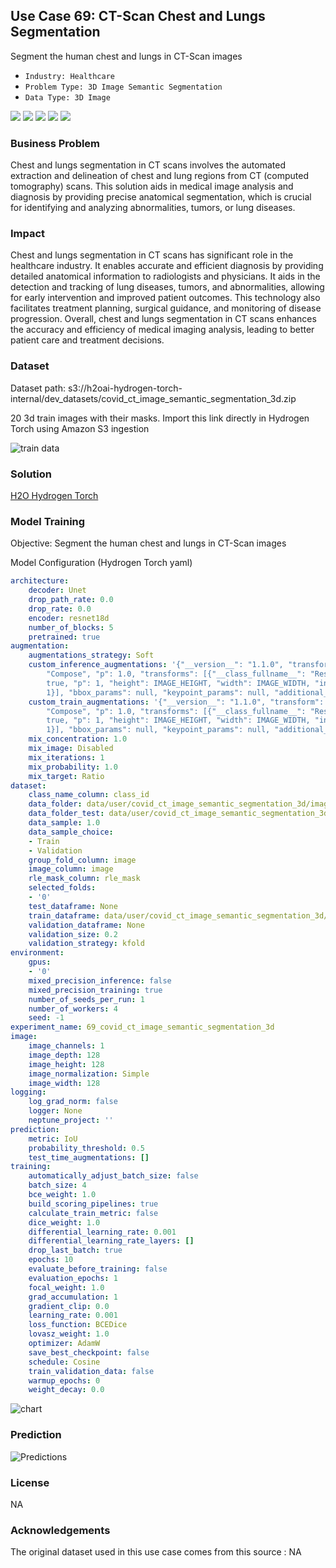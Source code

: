 ## Use Case 69: CT-Scan Chest and Lungs Segmentation

Segment the human chest and lungs in CT-Scan images

- `Industry: Healthcare`
- `Problem Type: 3D Image Semantic Segmentation`
- `Data Type: 3D Image`

![](https://github.com/h2oai/ht-catalog/blob/646864e3c695f7c721514159bd6c59520dab7438/Assets/use-cases/covid19_ct_scans/cover.png)
![](https://github.com/h2oai/ht-catalog/blob/646864e3c695f7c721514159bd6c59520dab7438/Assets/use-cases/covid19_ct_scans/cover.jpg)
![](https://github.com/h2oai/ht-catalog/blob/646864e3c695f7c721514159bd6c59520dab7438/Assets/use-cases/covid19_ct_scans/cover.jpeg)
![](https://github.com/h2oai/ht-catalog/blob/646864e3c695f7c721514159bd6c59520dab7438/Assets/use-cases/covid19_ct_scans/cover.webp)
![](https://github.com/h2oai/ht-catalog/blob/646864e3c695f7c721514159bd6c59520dab7438/Assets/use-cases/covid19_ct_scans/cover)

### Business Problem 

Chest and lungs segmentation in CT scans involves the automated extraction and delineation of chest and lung regions from CT (computed tomography) scans. This solution aids in medical image analysis and diagnosis by providing precise anatomical segmentation, which is crucial for identifying and analyzing abnormalities, tumors, or lung diseases.

### Impact

Chest and lungs segmentation in CT scans has significant role in the healthcare industry. It enables accurate and efficient diagnosis by providing detailed anatomical information to radiologists and physicians. It aids in the detection and tracking of lung diseases, tumors, and abnormalities, allowing for early intervention and improved patient outcomes. This technology also facilitates treatment planning, surgical guidance, and monitoring of disease progression. Overall, chest and lungs segmentation in CT scans enhances the accuracy and efficiency of medical imaging analysis, leading to better patient care and treatment decisions.

### Dataset

Dataset path: s3://h2oai-hydrogen-torch-internal/dev_datasets/covid_ct_image_semantic_segmentation_3d.zip

20 3d train images with their masks. Import this link directly in Hydrogen Torch using Amazon S3 ingestion

![train data](https://github.com/h2oai/ht-catalog/blob/646864e3c695f7c721514159bd6c59520dab7438/Assets/use-cases/covid19_ct_scans/train%20data.png)

### Solution

[H2O Hydrogen Torch](https://docs.h2o.ai/h2o-hydrogen-torch/)

### Model Training

Objective: Segment the human chest and lungs in CT-Scan images

Model Configuration (Hydrogen Torch yaml)

```yaml
architecture:
    decoder: Unet
    drop_path_rate: 0.0
    drop_rate: 0.0
    encoder: resnet18d
    number_of_blocks: 5
    pretrained: true
augmentation:
    augmentations_strategy: Soft
    custom_inference_augmentations: '{"__version__": "1.1.0", "transform": {"__class_fullname__":
        "Compose", "p": 1.0, "transforms": [{"__class_fullname__": "Resize", "always_apply":
        true, "p": 1, "height": IMAGE_HEIGHT, "width": IMAGE_WIDTH, "interpolation":
        1}], "bbox_params": null, "keypoint_params": null, "additional_targets": {}}}'
    custom_train_augmentations: '{"__version__": "1.1.0", "transform": {"__class_fullname__":
        "Compose", "p": 1.0, "transforms": [{"__class_fullname__": "Resize", "always_apply":
        true, "p": 1, "height": IMAGE_HEIGHT, "width": IMAGE_WIDTH, "interpolation":
        1}], "bbox_params": null, "keypoint_params": null, "additional_targets": {}}}'
    mix_concentration: 1.0
    mix_image: Disabled
    mix_iterations: 1
    mix_probability: 1.0
    mix_target: Ratio
dataset:
    class_name_column: class_id
    data_folder: data/user/covid_ct_image_semantic_segmentation_3d/images/
    data_folder_test: data/user/covid_ct_image_semantic_segmentation_3d/images/
    data_sample: 1.0
    data_sample_choice:
    - Train
    - Validation
    group_fold_column: image
    image_column: image
    rle_mask_column: rle_mask
    selected_folds:
    - '0'
    test_dataframe: None
    train_dataframe: data/user/covid_ct_image_semantic_segmentation_3d/train.pq
    validation_dataframe: None
    validation_size: 0.2
    validation_strategy: kfold
environment:
    gpus:
    - '0'
    mixed_precision_inference: false
    mixed_precision_training: true
    number_of_seeds_per_run: 1
    number_of_workers: 4
    seed: -1
experiment_name: 69_covid_ct_image_semantic_segmentation_3d
image:
    image_channels: 1
    image_depth: 128
    image_height: 128
    image_normalization: Simple
    image_width: 128
logging:
    log_grad_norm: false
    logger: None
    neptune_project: ''
prediction:
    metric: IoU
    probability_threshold: 0.5
    test_time_augmentations: []
training:
    automatically_adjust_batch_size: false
    batch_size: 4
    bce_weight: 1.0
    build_scoring_pipelines: true
    calculate_train_metric: false
    dice_weight: 1.0
    differential_learning_rate: 0.001
    differential_learning_rate_layers: []
    drop_last_batch: true
    epochs: 10
    evaluate_before_training: false
    evaluation_epochs: 1
    focal_weight: 1.0
    grad_accumulation: 1
    gradient_clip: 0.0
    learning_rate: 0.001
    loss_function: BCEDice
    lovasz_weight: 1.0
    optimizer: AdamW
    save_best_checkpoint: false
    schedule: Cosine
    train_validation_data: false
    warmup_epochs: 0
    weight_decay: 0.0

```

![chart](https://github.com/h2oai/ht-catalog/blob/646864e3c695f7c721514159bd6c59520dab7438/Assets/use-cases/covid19_ct_scans/chart.png)


### Prediction

![Predictions](https://github.com/h2oai/ht-catalog/blob/646864e3c695f7c721514159bd6c59520dab7438/Assets/use-cases/covid19_ct_scans/Validation%20Predictions.png)

### License

NA

### Acknowledgements

The original dataset used in this use case comes from this source : NA
